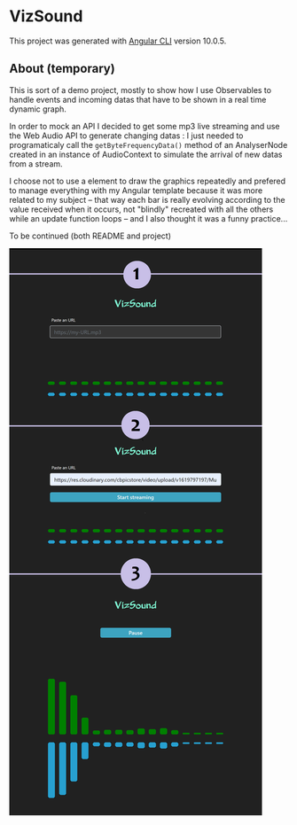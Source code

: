 # VizSound

This project was generated with [Angular CLI](https://github.com/angular/angular-cli) version 10.0.5.

## About (temporary)

This is sort of a demo project, mostly to show how I use Observables to handle events and incoming datas that have to be shown in a real time dynamic graph.

In order to mock an API I decided to get some mp3 live streaming and use the Web Audio API to generate changing datas : I just needed to programaticaly call the `getByteFrequencyData()` method of an AnalyserNode created in an instance of AudioContext to simulate the arrival of new datas from a stream.

I choose not to use a <canvas> element to draw the graphics repeatedly and prefered to manage everything with my Angular template because it was more related to my subject – that way each bar is really evolving according to the value received when it occurs, not "blindly" recreated with all the others while an update function loops – and I also thought it was a funny practice...

To be continued (both README and project)

![Screenshots](./Picture.png)